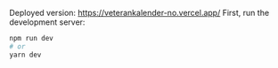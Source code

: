 
Deployed version: https://veterankalender-no.vercel.app/
First, run the development server:

```bash
npm run dev
# or
yarn dev
```

